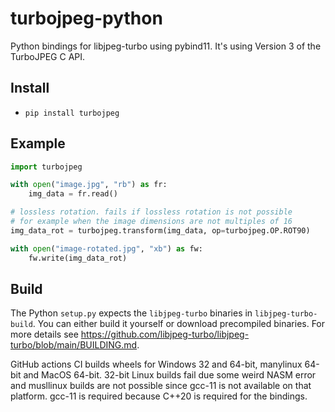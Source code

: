 # turbojpeg-python

Python bindings for libjpeg-turbo using pybind11. It's using Version 3 of the TurboJPEG C API.

## Install

- `pip install turbojpeg`

## Example

```python
import turbojpeg

with open("image.jpg", "rb") as fr:
	img_data = fr.read()

# lossless rotation. fails if lossless rotation is not possible
# for example when the image dimensions are not multiples of 16
img_data_rot = turbojpeg.transform(img_data, op=turbojpeg.OP.ROT90)

with open("image-rotated.jpg", "xb") as fw:
	fw.write(img_data_rot)
```

## Build

The Python `setup.py` expects the `libjpeg-turbo` binaries in `libjpeg-turbo-build`. You can either build it yourself or download precompiled binaries. For more details see <https://github.com/libjpeg-turbo/libjpeg-turbo/blob/main/BUILDING.md>.

GitHub actions CI builds wheels for Windows 32 and 64-bit, manylinux 64-bit and MacOS 64-bit. 32-bit Linux builds fail due some weird NASM error and musllinux builds are not possible since gcc-11 is not available on that platform. gcc-11 is required because C++20 is required for the bindings.
